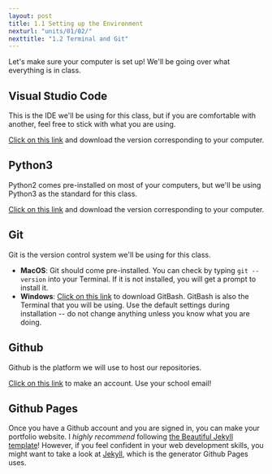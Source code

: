 ```yaml
---
layout: post
title: 1.1 Setting up the Environment
nexturl: "units/01/02/"
nexttitle: "1.2 Terminal and Git"
---
```

Let's make sure your computer is set up! We'll be going over what everything is in class.

## Visual Studio Code
This is the IDE we'll be using for this class, but if you are comfortable with another, feel free to stick with what you are using.

[Click on this link](https://code.visualstudio.com/) and download the version corresponding to your computer.

## Python3
Python2 comes pre-installed on most of your computers, but we'll be using Python3 as the standard for this class.

[Click on this link](https://www.python.org/downloads/) and download the version corresponding to your computer.

## Git
Git is the version control system we'll be using for this class.

  - **MacOS**: Git should come pre-installed. You can check by typing `git --version` into your Terminal. If it is not installed, you will get a prompt to install it.
  - **Windows**: [Click on this link]() to download GitBash. GitBash is also the Terminal that you will be using. Use the default settings during installation -- do not change anything unless you know what you are doing.

## Github
Github is the platform we will use to host our repositories.

[Click on this link](https://github.com/) to make an account. Use your school email!

## Github Pages
Once you have a Github account and you are signed in, you can make your portfolio website. I _highly recommend_ following [the Beautiful Jekyll template](https://github.com/daattali/beautiful-jekyll#build-your-website-in-3-steps)! However, if you feel confident in your web development skills, you might want to take a look at [Jekyll](https://jekyllrb.com/), which is the generator Github Pages uses.